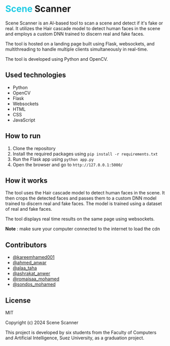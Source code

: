 <h1 ><span style="color: #22cce5">Scene</span> Scanner</h1>
<p>Scene Scanner is an AI-based tool to scan a scene and detect if it's fake or real. It utilizes the Hair cascade model to detect human faces in the scene and employs a custom DNN trained to discern real and fake faces.</p>
<p>The tool is hosted on a landing page built using Flask, websockets, and multithreading to handle multiple clients simultaneously in real-time.</p>
<p>The tool is developed using Python and OpenCV.</p>
<h2>Used technologies</h2>
<ul>
<li>Python</li>
<li>OpenCV</li>
<li>Flask</li>
<li>Websockets</li>
<li>HTML</li>
<li>CSS</li>
<li>JavaScript</li>
</ul>
<h2>How to run</h2>
<ol>
<li>Clone the repository</li>
<li>Install the required packages using <code>pip install -r requirements.txt</code></li>
<li>Run the Flask app using <code>python app.py</code></li>
<li>Open the browser and go to <code>http://127.0.0.1:5000/</code></li>
</ol>
<h2>How it works</h2>
<p>The tool uses the Hair cascade model to detect human faces in the scene. It then crops the detected faces and passes them to a custom DNN model trained to discern real and fake faces. The model is trained using a dataset of real and fake faces.</p>
<p>The tool displays real time results on the same page using websockets.</p>
<p><span style="font-weight: bold">Note</span> : make sure your computer connected to the internet to load the cdn</p>
<h2>Contributors</h2>
<ul>
<li><a href="https://github.com/kareemhamed001">@kareemhamed001</a></li>
<li><a href="https://github.com/kareemhamed001">@ahmed_anwar</a></li>
<li><a href="https://github.com/kareemhamed001">@alaa_taha</a></li>
<li><a href="https://github.com/kareemhamed001">@ashrakat_anwer</a></li>
<li><a href="https://github.com/kareemhamed001">@romaisaa_mohamed</a></li>
<li><a href="https://github.com/kareemhamed001">@sondos_mohamed</a></li>
</ul>
<h2>License</h2>
<p>MIT</p>
<p>Copyright (c) 2024 Scene Scanner</p>
<p>This project is developed by six students from the Faculty of Computers and Artificial Intelligence, Suez University, as a graduation project.</p>


